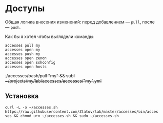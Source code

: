 # Доступы

Общая логика внесения изменений: перед добавлением — `pull`, после — `push`.

Как бы я хотел чтобы выглядели команды:

```
accesses pull my
accesses open my
accesses push my
accesses open zenon
accesses open sshconfig
accesses open hosts
```

<del>./accesses/bash/pull "my" && subl \~/projects/my/lab/accesses/accesses/"my".yml</del>

## Установка

`curl -L -o ~/accesses.sh https://raw.githubusercontent.com/Zlatov/lab/master/accesses/bin/accesses && chmod u+x ~/accesses.sh && sudo ~/accesses.sh`
